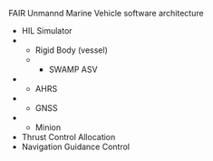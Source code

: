 FAIR Unmannd Marine Vehicle software architecture
- HIL Simulator
- - Rigid Body (vessel)
  - - SWAMP ASV
- - AHRS
- - GNSS
- - Minion
- Thrust Control Allocation
- Navigation Guidance Control
